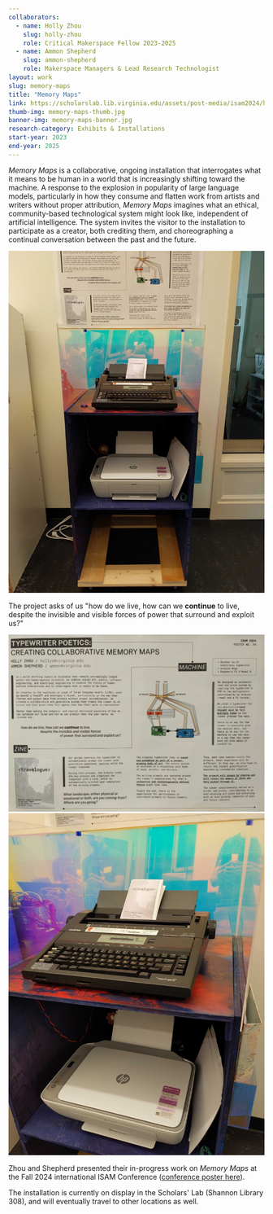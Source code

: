 ```yaml
---
collaborators: 
  - name: Holly Zhou
    slug: holly-zhou
    role: Critical Makerspace Fellow 2023-2025
  - name: Ammon Shepherd
    slug: ammon-shepherd
    role: Makerspace Managers & Lead Research Technologist
layout: work
slug: memory-maps
title: "Memory Maps"
link: https://scholarslab.lib.virginia.edu/assets/post-media/isam2024/holly-isam2024-student-poster.pdf
thumb-img: memory-maps-thumb.jpg
banner-img: memory-maps-banner.jpg
research-category: Exhibits & Installations
start-year: 2023
end-year: 2025
---
```


*Memory Maps* is a collaborative, ongoing installation that interrogates what it means to be human in a world that is increasingly shifting toward the machine.  A response to the explosion in popularity of large language models, particularly in how they consume and flatten work from artists and writers without proper attribution, *Memory Maps* imagines what an ethical, community-based technological system might look like, independent of artificial intelligence. The system invites the visitor to the installation to participate as a creator, both crediting them, and choreographing a continual conversation between the past and the future.

![Front view of Memory Maps installation](/assets/img/work/memory-maps-front.jpg)

The project asks of us "how do we live, how can we __continue__ to live, despite the invisible and visible forces of power that surround and exploit us?"

![Image of the poster](/assets/img/work/memory-maps-poster.jpg)
![Image of the poster](/assets/img/work/memory-maps-side.jpg)


Zhou and Shepherd presented their in-progress work on *Memory Maps* at the Fall 2024 international ISAM Conference ([conference poster here](https://scholarslab.lib.virginia.edu/assets/post-media/isam2024/holly-isam2024-student-poster.pdf)).

The installation is currently on display in the Scholars' Lab (Shannon Library 308), and will eventually travel to other locations as well.

<!-- Explanation of what the exhibits looks like and does could go here? -->

<!--
## Exhibit 3D model

Ask Arin, or use app to make/upload e.g. Scaniverse—below is what the embed code looked like when we did this with the data quilt:
<iframe width="700px" height="700px" frameborder="0" allowfullscreen src="https://scaniverse.com/scan/z6aldwod33udye3j?embed=1"></iframe>

NAME captured this 3D scan of the front of the exhibit; use your cursor to move it around a bit, to get a sense of the depth and texture of the quilt, and the command key will let you pan around the 3D object instead of just pivoting it (helpful when zooming in on details).
-->

<!--
## Exhibit behind-the-scenes video
![A video of the exhibit, with clips of it being made in our makerspace](/assets/img/work/memory-maps-behind_the_scenes_video.mp4)

-->

<!--
## Exhibit images
Photos of the exhibit and people using it, with alt text and captions, could go here

-->

<!--
## Zine images
Could post photos of one of the zines's pages here, once it starts to accrue user content?

-->